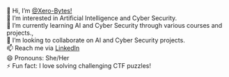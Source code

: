 👋 Hi, I’m [@Xero-Bytes!](https://github.com/Xero-Bytes)  
👀 I’m interested in Artificial Intelligence and Cyber Security.  <br>
🌱 I’m currently learning AI and Cyber Security through various courses and projects.,<br>
💞️ I’m looking to collaborate on AI and Cyber Security projects.  <br>
📫 Reach me via [LinkedIn](https://www.linkedin.com/in/taqdees-fatima-2a15732a6) <br> 
😄 Pronouns: She/Her  <br>
⚡ Fun fact: I love solving challenging CTF puzzles!



<!---
Xero-Bytes/Xero-Bytes is a ✨ special ✨ repository because its `README.md` (this file) appears on your GitHub profile.
You can click the Preview link to take a look at your changes.
--->
